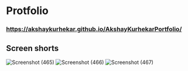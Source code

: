 # Protfolio 
 ### https://akshaykurhekar.github.io/AkshayKurhekarPortfolio/
## Screen shorts

![Screenshot (465)](https://user-images.githubusercontent.com/55475959/105061696-d08af680-5a9f-11eb-85d7-89eb247e1f3d.png)
![Screenshot (466)](https://user-images.githubusercontent.com/55475959/105061701-d2ed5080-5a9f-11eb-8d80-7812753d8fb6.png)
![Screenshot (467)](https://user-images.githubusercontent.com/55475959/105061705-d385e700-5a9f-11eb-8475-e53244e77708.png)

